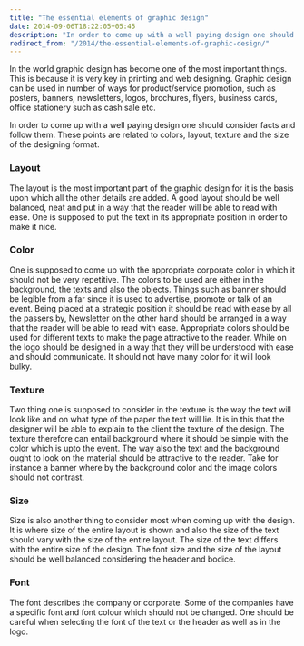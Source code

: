 ```yaml
---
title: "The essential elements of graphic design"
date: 2014-09-06T18:22:05+05:45
description: "In order to come up with a well paying design one should consider facts and follow them."
redirect_from: "/2014/the-essential-elements-of-graphic-design/"
---
```


In the world graphic design has become one of the most important things. This is because it is very key in printing and web designing. Graphic design can be used in number of ways for product/service promotion, such as posters, banners, newsletters, logos, brochures, flyers, business cards, office stationery such as cash sale etc.

In order to come up with a well paying design one should consider facts and follow them. These points are related to colors, layout, texture and the size of the designing format.

### Layout

The layout is the most important part of the graphic design for it is the basis upon which all the other details are added. A good layout should be well balanced, neat and put in a way that the reader will be able to read with ease. One is supposed to put the text in its appropriate position in order to make it nice.

### Color

One is supposed to come up with the appropriate corporate color in which it should not be very repetitive. The colors to be used are either in the background, the texts and also the objects. Things such as banner should be legible from a far since it is used to advertise, promote or talk of an event. Being placed at a strategic position it should be read with ease by all the passers by, Newsletter on the other hand should be arranged in a way that the reader will be able to read with ease. Appropriate colors should be used for different texts to make the page attractive to the reader. While on the logo should be designed in a way that they will be understood with ease and should communicate. It should not have many color for it will look bulky.

### Texture

Two thing one is supposed to consider in the texture is the way the text will look like and on what type of the paper the text will lie. It is in this that the designer will be able to explain to the client the texture of the design. The texture therefore can entail background where it should be simple with the color which is upto the event. The way also the text and the background ought to look on the material should be attractive to the reader. Take for instance a banner where by the background color and the image colors should not contrast.

### Size

Size is also another thing to consider most when coming up with the design. It is where size of the entire layout is shown and also the size of the text should vary with the size of the entire layout. The size of the text differs with the entire size of the design. The font size and the size of the layout should be well balanced considering the header and bodice.

### Font

The font describes the company or corporate. Some of the companies have a specific font and font colour which should not be changed. One should be careful when selecting the font of the text or the header as well as in the logo.
